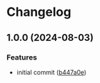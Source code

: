 # Changelog

## 1.0.0 (2024-08-03)


### Features

* initial commit ([b447a0e](https://github.com/media-data-hub/scraper/commit/b447a0e563454cb597afcb2cc4f8b385b01a3b58))
